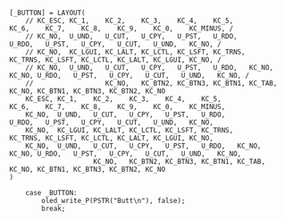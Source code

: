 
    [_BUTTON] = LAYOUT(
        // KC_ESC, KC_1,    KC_2,    KC_3,    KC_4,    KC_5,                      KC_6,    KC_7,    KC_8,    KC_9,    KC_0,    KC_MINUS, /
        // KC_NO,  U_UND,   U_CUT,   U_CPY,   U_PST,   U_RDO,                     U_RDO,   U_PST,   U_CPY,   U_CUT,   U_UND,   KC_NO, /
        // KC_NO,  KC_LGUI, KC_LALT, KC_LCTL, KC_LSFT, KC_TRNS,                   KC_TRNS, KC_LSFT, KC_LCTL, KC_LALT, KC_LGUI, KC_NO, /
        // KC_NO,  U_UND,   U_CUT,   U_CPY,   U_PST,   U_RDO,   KC_NO,     KC_NO, U_RDO,   U_PST,   U_CPY,   U_CUT,   U_UND,   KC_NO, /
        //                  KC_NO,   KC_BTN2, KC_BTN3, KC_BTN1, KC_TAB,    KC_NO, KC_BTN1, KC_BTN3, KC_BTN2, KC_NO
        KC_ESC, KC_1,    KC_2,    KC_3,    KC_4,    KC_5,                      KC_6,    KC_7,    KC_8,    KC_9,    KC_0,    KC_MINUS,
        KC_NO,  U_UND,   U_CUT,   U_CPY,   U_PST,   U_RDO,                     U_RDO,   U_PST,   U_CPY,   U_CUT,   U_UND,   KC_NO,
        KC_NO,  KC_LGUI, KC_LALT, KC_LCTL, KC_LSFT, KC_TRNS,                   KC_TRNS, KC_LSFT, KC_LCTL, KC_LALT, KC_LGUI, KC_NO,
        KC_NO,  U_UND,   U_CUT,   U_CPY,   U_PST,   U_RDO,   KC_NO,     KC_NO, U_RDO,   U_PST,   U_CPY,   U_CUT,   U_UND,   KC_NO,
                         KC_NO,   KC_BTN2, KC_BTN3, KC_BTN1, KC_TAB,    KC_NO, KC_BTN1, KC_BTN3, KC_BTN2, KC_NO
    )

        case _BUTTON:
            oled_write_P(PSTR("Butt\n"), false);
            break;
